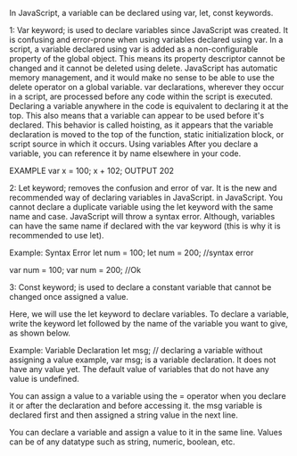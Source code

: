 In JavaScript, a variable can be declared using var, let, const keywords.

 1: Var keyword; is used to declare variables since JavaScript was created. It is confusing and error-prone when using variables declared using var.
In a script, a variable declared using var is added as a non-configurable property of the global object. This means its property descriptor cannot be changed and it cannot be deleted using delete. JavaScript has automatic memory management, and it would make no sense to be able to use the delete operator on a global variable.
var declarations, wherever they occur in a script, are processed before any code within the script is executed. Declaring a variable anywhere in the code is equivalent to declaring it at the top. This also means that a variable can appear to be used before it's declared. This behavior is called hoisting, as it appears that the variable declaration is moved to the top of the function, static initialization block, or script source in which it occurs.
Using variables
After you declare a variable, you can reference it by name elsewhere in your code.

EXAMPLE
var x = 100;
x + 102;
OUTPUT
202






2: Let keyword;  removes the confusion and error of var. It is the new and recommended way of declaring variables in JavaScript.
in JavaScript. You cannot declare a duplicate variable using the let keyword with the same name and case. JavaScript will throw a syntax error. Although, variables can have the same name if declared with the var keyword (this is why it is recommended to use let).

Example: Syntax Error
let num = 100; 
let num = 200; //syntax error  

var num = 100; 
var num = 200; //Ok


3: Const keyword; is used to declare a constant variable that cannot be changed once assigned a value.


Here, we will use the let keyword to declare variables. To declare a variable, write the keyword let followed by the name of the variable you want to give, as shown below.

Example: Variable Declaration
let msg; // declaring a variable without assigning a value
example, var msg; is a variable declaration. It does not have any value yet. The default value of variables that do not have any value is undefined.

You can assign a value to a variable using the = operator when you declare it or after the declaration and before accessing it.
the msg variable is declared first and then assigned a string value in the next line.


You can declare a variable and assign a value to it in the same line. Values can be of any datatype such as string, numeric, boolean, etc.


